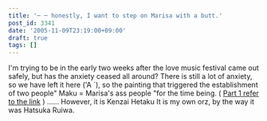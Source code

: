 ```yaml
---
title: '─ ─ honestly, I want to step on Marisa with a butt.'
post_id: 3341
date: '2005-11-09T23:19:00+09:00'
draft: true
tags: []
---
```


I'm trying to be in the early two weeks after the love music festival came out safely, but has the anxiety ceased all around? There is still a lot of anxiety, so we have left it here ('A `), so the painting that triggered the establishment of two people" Maku = Marisa's ass people "for the time being. ( [Part 1 refer to the link](https://danmaq.com/3326) ) ...... However, it is Kenzai Hetaku It is my own orz, by the way it was Hatsuka Ruiwa.
